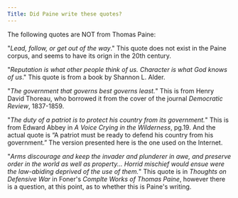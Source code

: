 ```yaml
---
Title: Did Paine write these quotes?
---
```


The following quotes are NOT from Thomas Paine:

"*Lead, follow, or get out of the way*."
This quote does not exist in the Paine corpus, and seems to have its orign in the 20th century.

"*Reputation is what other people think of us. Character is what God knows of us*."
This quote is from a book by Shannon L. Alder.

"*The government that governs best governs least.*"
This is from Henry David Thoreau, who borrowed it from the cover of the journal *Democratic Review*, 1837-1859.

"*The duty of a patriot is to protect his country from its government.*"
This is from Edward Abbey in *A Voice Crying in the Wilderness*, pg.19. And the actual quote is “A patriot must be ready to defend his country from his government.” The version presented here is the one used on the Internet.

"*Arms discourage and keep the invader and plunderer in awe, and preserve order in the world as well as property... Horrid mischief would ensue were the law-abiding deprived of the use of them.*"
This quote is in *Thoughts on Defensive War* in Foner's *Complte Works of Thomas Paine*, however there is a question, at this point, as to whether this is Paine's writing.
